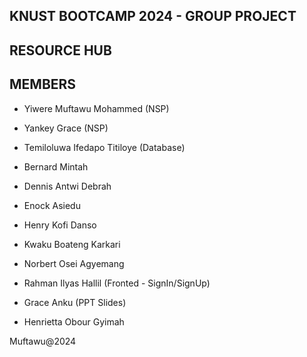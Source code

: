 ## KNUST BOOTCAMP 2024 - GROUP PROJECT
## RESOURCE HUB

## MEMBERS 

 - Yiwere Muftawu Mohammed            (NSP)
 - Yankey Grace                       (NSP)

 - Temiloluwa Ifedapo Titiloye        (Database)
 - Bernard Mintah
 - Dennis Antwi Debrah
 - Enock Asiedu
 - Henry Kofi Danso
 - Kwaku Boateng Karkari
 - Norbert Osei Agyemang
 - Rahman Ilyas Hallil                (Fronted - SignIn/SignUp)
 - Grace Anku                         (PPT Slides)
 - Henrietta Obour Gyimah



Muftawu@2024